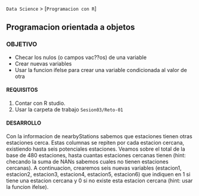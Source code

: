 `Data Science` > [`Programacion con R`]
## Programacion orientada a objetos  

### OBJETIVO
- Checar los nulos (o campos vac??os) de una variable
- Crear nuevas variables 
- Usar la funcion ifelse para crear una variable condicionada al valor de otra 

#### REQUISITOS
1. Contar con R studio.
1. Usar la carpeta de trabajo `Sesion03/Reto-01`

#### DESARROLLO
Con la informacion de nearbyStations sabemos que estaciones tienen otras estaciones cerca. Estas columnas se repiten por cada estacion cercana, existiendo hasta seis potenciales estaciones. Veamos sobre el total de la base de 480 estaciones, hasta cuantas estaciones cercanas tienen (hint: checando la suma de NANs sabemos cuales no tienen estaciones cercanas). A continuacion, crearemos seis nuevas variables (estacion1, estacion2, estacion3, estacion4, estacion5, estacion6) que indiquen en 1 si tiene una estacion cercana y 0 si no existe esta estacion cercana (hint: usar la funcion ifelse).